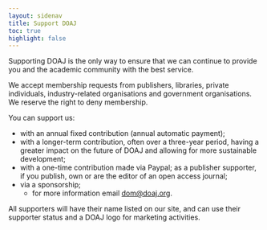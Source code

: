 ```yaml
---
layout: sidenav
title: Support DOAJ
toc: true
highlight: false
---
```


Supporting DOAJ is the only way to ensure that we can continue to provide you and the academic community with the best service.

We accept membership requests from publishers, libraries, private individuals, industry-related organisations and government organisations. 
We reserve the right to deny membership.

You can support us:

+ with an annual fixed contribution (annual automatic payment);
+ with a longer-term contribution, often over a three-year period, having a greater impact on the future of DOAJ and allowing for more sustainable development;
+ with a one-time contribution made via Paypal;
as a publisher supporter, if you publish, own or are the editor of an open access journal;
+ via a sponsorship; 
  + for more information email dom@doaj.org.
  
All supporters will have their name listed on our site, and can use their supporter status and a DOAJ logo for marketing activities.
